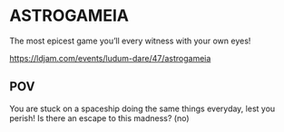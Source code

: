 # ASTROGAMEIA
The most epicest game you’ll every witness with your own eyes!

https://ldjam.com/events/ludum-dare/47/astrogameia

## POV
You are stuck on a spaceship doing the same things everyday, lest you perish! Is there an escape to this madness? (no)
